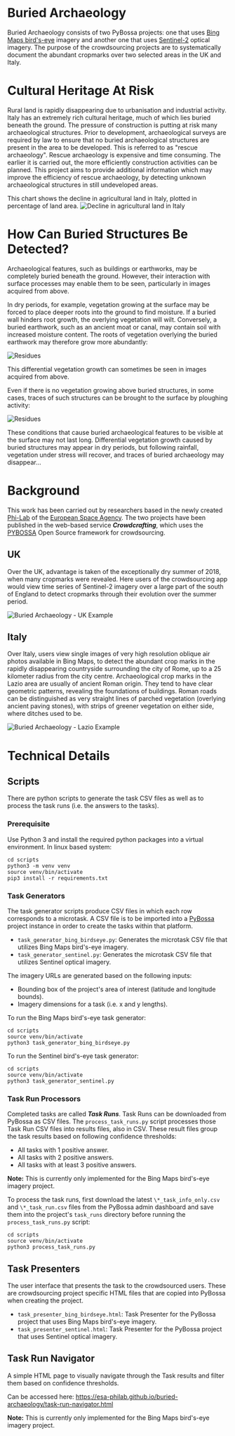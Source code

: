 # Buried Archaeology
Buried Archaeology consists of two PyBossa projects: one that uses [Bing Maps bird's-eye](https://www.bing.com/api/maps/sdkrelease/mapcontrol/isdk/birdseyev2) imagery and another one that uses [Sentinel-2](https://sentinel.esa.int/web/sentinel/missions/sentinel-2) optical imagery. The purpose of the crowdsourcing projects are to systematically document the abundant cropmarks over two selected areas in the UK and Italy.

# Cultural Heritage At Risk
Rural land is rapidly disappearing due to urbanisation and industrial activity. Italy has an extremely rich cultural heritage, much of which lies buried beneath the ground. The pressure of construction is putting at risk many archaeological structures. Prior to development, archaeological surveys are required by law to ensure that no buried archaeological structures are present in the area to be developed. This is referred to as "rescue archaeology". Rescue archaeology is expensive and time consuming. The earlier it is carried out, the more efficiently construction activities can be planned. This project aims to provide additional information which may improve the efficiency of rescue archaeology, by detecting unknown archaeological structures in still undeveloped areas.

This chart shows the decline in agricultural land in Italy, plotted in percentage of land area.
![Decline in agricultural land in Italy](https://raw.githubusercontent.com/chrisstewartesa/ArchaeologyRome/master/italy-agricultural-land-percent-of-land-area-wb-data.png)

# How Can Buried Structures Be Detected?
Archaeological features, such as buildings or earthworks, may be completely buried beneath the ground. However, their interaction with surface processes may enable them to be seen, particularly in images acquired from above.

In dry periods, for example, vegetation growing at the surface may be forced to place deeper roots into the ground to find moisture. If a buried wall hinders root growth, the overlying vegetation will wilt. Conversely, a buried earthwork, such as an ancient moat or canal, may contain soil with increased moisture content. The roots of vegetation overlying the buried earthwork may therefore grow more abundantly:

![Residues](https://raw.githubusercontent.com/ESA-PhiLab/buried-archaeology/master/img/residues-chris-stewart-01.png)

This differential vegetation growth can sometimes be seen in images acquired from above.

Even if there is no vegetation growing above buried structures, in some cases, traces of such structures can be brought to the surface by ploughing activity:

![Residues](https://raw.githubusercontent.com/ESA-PhiLab/buried-archaeology/master/img/residues-chris-stewart-02.png)

These conditions that cause buried archaeological features to be visible at the surface may not last long. Differential vegetation growth caused by buried structures may appear in dry periods, but following rainfall, vegetation under stress will recover, and traces of buried archaeology may disappear...

# Background
This work has been carried out by researchers based in the newly created [Phi-Lab](http://blogs.esa.int/philab/) of the [European Space Agency](https://www.esa.int/ESA). The two projects have been published in the web-based service ***Crowdcrafting***, which uses the [PYBOSSA](https://pybossa.com/) Open Source framework for crowdsourcing.

## UK
Over the UK, advantage is taken of the exceptionally dry summer of 2018, when many cropmarks were revealed. Here users of the crowdsourcing app would view time series of Sentinel-2 imagery over a large part of the south of England to detect cropmarks through their evolution over the summer period.

![Buried Archaeology - UK Example](https://raw.githubusercontent.com/ESA-PhiLab/buried-archaeology/master/img/sentinel-2-time-series.png)

## Italy
Over Italy, users view single images of very high resolution oblique air photos available in Bing Maps, to detect the abundant crop marks in the rapidly disappearing countryside surrounding the city of Rome, up to a 25 kilometer radius from the city centre. Archaeological crop marks in the Lazio area are usually of ancient Roman origin. They tend to have clear geometric patterns, revealing the foundations of buildings. Roman roads can be distinguished as very straight lines of parched vegetation (overlying ancient paving stones), with strips of greener vegetation on either side, where ditches used to be.

![Buried Archaeology - Lazio Example](https://raw.githubusercontent.com/ESA-PhiLab/buried-archaeology/master/img/buried-archaeology-all-lazio-examples.png)

# Technical Details
## Scripts
There are python scripts to generate the task CSV files as well as to process the task runs (i.e. the answers to the tasks).

### Prerequisite
Use Python 3 and install the required python packages into a virtual environment. In linux based system:

```
cd scripts
python3 -m venv venv
source venv/bin/activate
pip3 install -r requirements.txt
```

### Task Generators
The task generator scripts produce CSV files in which each row corresponds to a microtask. A CSV file is to be imported into a [PyBossa](https://pybossa.com/) project instance in order to create the tasks within that platform.

- `task_generator_bing_birdseye.py`: Generates the microtask CSV file that utilizes Bing Maps bird's-eye imagery.
- `task_generator_sentinel.py`: Generates the microtask CSV file that utilizes Sentinel optical imagery.

The imagery URLs are generated based on the following inputs:
- Bounding box of the project's area of interest (latitude and longitude bounds).
- Imagery dimensions for a task (i.e. x and y lengths).

To run the Bing Maps bird's-eye task generator:

```
cd scripts
source venv/bin/activate
python3 task_generator_bing_birdseye.py
```

To run the Sentinel bird's-eye task generator:

```
cd scripts
source venv/bin/activate
python3 task_generator_sentinel.py
```

### Task Run Processors
Completed tasks are called ***Task Runs***. Task Runs can be downloaded from PyBossa as CSV files. The `process_task_runs.py` script processes those Task Run CSV files into results files, also in CSV. These result files group the task results based on following confidence thresholds:
- All tasks with 1 positive answer.
- All tasks with 2 positive answers.
- All tasks with at least 3 positive answers.

**Note:** This is currently only implemented for the Bing Maps bird's-eye imagery project.

To process the task runs, first download the latest `\*_task_info_only.csv` and `\*_task_run.csv` files from the PyBossa admin dashboard and save them into the project's `task_runs` directory before running the `process_task_runs.py` script:

```
cd scripts
source venv/bin/activate
python3 process_task_runs.py
```

## Task Presenters
The user interface that presents the task to the crowdsourced users. These are crowdsourcing project specific HTML files that are copied into PyBossa when creating the project.

- `task_presenter_bing_birdseye.html`: Task Presenter for the PyBossa project that uses Bing Maps bird's-eye imagery.
- `task_presenter_sentinel.html`: Task Presenter for the PyBossa project that uses Sentinel optical imagery.

## Task Run Navigator
A simple HTML page to visually navigate through the Task results and filter them based on confidence thresholds.

Can be accessed here:
https://esa-philab.github.io/buried-archaeology/task-run-navigator.html

**Note:** This is currently only implemented for the Bing Maps bird's-eye imagery project.
